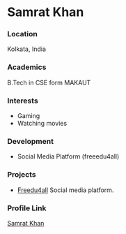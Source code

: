 
#  Samrat Khan

###  Location

Kolkata, India

###  Academics

B.Tech in CSE form MAKAUT

###  Interests

- Gaming
- Watching movies

###  Development

- Social Media Platform (freeedu4all)

###  Projects

- [Freedu4all](https://github.com/Samrat-Khan/freeedu4all) Social media platform.

###  Profile Link

[Samrat Khan](https://github.com/Samrat-Khan)